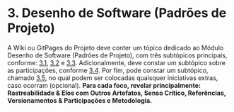 # 3. Desenho de Software (Padrões de Projeto)

A Wiki ou GitPages do Projeto deve conter um tópico dedicado ao Módulo Desenho de Software (Padrões de Projeto), com três subtópicos principais, conforme: [3.1](/docs/PadroesDeProjeto/3.1.GoFsCriacionais.md), [3.2](/docs/PadroesDeProjeto/3.2.GoFsEstruturais.md) e [3.3](/docs/PadroesDeProjeto/3.3.GoFsComportamentais.md). Adicionalmente, deve constar um subtópico sobre as participações, conforme [3.4](/docs/PadroesDeProjeto/3.4.ParticipacoesPadroes.md). Por fim, pode constar um subtópico, chamado [3.5](/docs/PadroesDeProjeto/3.5.IniciativasExtras.md), no qual podem ser colocadas quaisquer iniciativas extras, caso ocorram (opcional). **Para cada foco, revelar principalmente: Rastreabilidade & Elos com Outros Artefatos, Senso Crítico, Referências, Versionamentos & Participações e Metodologia.**
